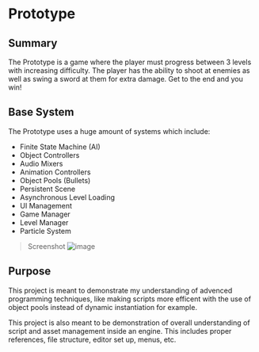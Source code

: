 # Prototype

## Summary
The Prototype is a game where the player must progress between 3 levels with increasing difficulty. The player has the ability to shoot at enemies as well as swing a sword at them for extra damage. Get to the end and you win!

## Base System

The Prototype uses a huge amount of systems which include:

- Finite State Machine (AI)
- Object Controllers
- Audio Mixers
- Animation Controllers
- Object Pools (Bullets)
- Persistent Scene
- Asynchronous Level Loading
- UI Management
- Game Manager
- Level Manager
- Particle System

> Screenshot
![image](https://github.com/LegendaryChibi/Prototype/assets/80108408/952ffb4c-a222-431d-944f-6e893d536184)


## Purpose

This project is meant to demonstrate my understanding of advenced programming techniques, like making scripts more efficent with the use of object pools instead of dynamic instantiation for example. 

This project is also meant to be demonstration of overall understanding of script and asset management inside an engine. This includes proper references, file structure, editor set up, menus, etc.
